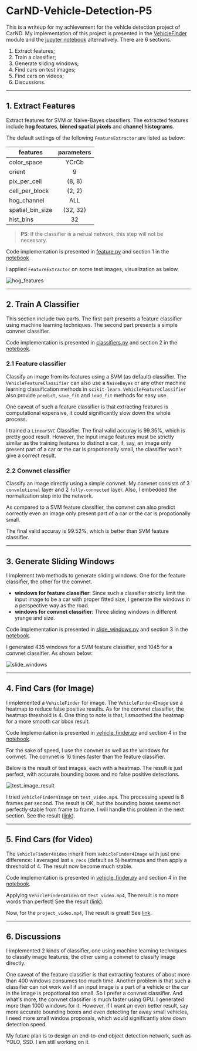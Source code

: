 # CarND-Vehicle-Detection-P5
This is a writeup for my achievement for the vehicle detection project of CarND. My implementation of this project is presented in the [VehicleFinder](VehicleFinder) module and the [jupyter notebook](CarND-Vehicle-Detection-P5.ipynb) alternatively. There are 6 sections. 

1. Extract features;
2. Train a classifier;
3. Generate sliding windows;
4. Find cars on test images;
5. Find cars on videos;
6. Discussions.

---
## 1. Extract Features

Extract features for SVM or Naive-Bayes classifiers. The extracted features include **hog features**, **binned spatial pixels** and **channel histograms**. 

The default settings of the following `FeatureExtractor` are listed as below:

| features      | parameters  |
| --------------- |:-----------:|
| color_space    |   YCrCb   |
| orient       |   9      |
| pix_per_cell   |  (8, 8)    |
| cell_per_block  |  (2, 2)    |
| hog_channel    |    ALL    |
| spatial_bin_size| (32, 32)   |
| hist_bins     |   32     |

>**PS**: If the classifier is a nerual network, this step will not be necessary.

 Code implementation is presented in [feature.py](VehicleFinder/feature.py) and section 1 in the [notebook](CarND-Vehicle-Detection-P5.ipynb)
 
 I applied `FeatureExtractor` on some test images, visualization as below.
 
 ![hog_features](output_images/hog_features.png)
 
---
## 2. Train A Classifier

This section include two parts. The first part presents a feature classifier using machine learning techniques. The second part presents a simple convnet classifier.

Code implementation is presented in [classifiers.py](VehicleFinder/classifiers.py) and section 2 in the [notebook](CarND-Vehicle-Detection-P5.ipynb).

### 2.1 Feature classifier

Classify an image from its features using a SVM (as default) classifier. The `VehicleFeatureClassifier` can also use a `NaiveBayes` or any other machine learning classification methods in `scikit-learn`. `VehicleFeatureClassifier` also provide `predict`, `save_fit` and `load_fit` methods for easy use. 

One caveat of such a feature classifier is that extracting features is computational expensive, it could significantly slow down the whole process.

I trained a `LinearSVC` Classifier. The final valid accuray is 99.35%, which is pretty good result. However, the input image features must be strictly similar as the training features to distinct a car, if, say, an image only present part of a car or the car is propotionally small, the classifier won't give a correct result.

### 2.2 Convnet classifier

Classify an image directly using a simple convnet. My convnet consists of 3 `convolutional` layer and 2 `fully-connected` layer. Also, I embedded the normalization step into the network.

As compared to a SVM feature classifier, the convnet can also predict correctly even an image only present part of a car or the car is propotionally small.

The final valid accuray is 99.52%, which is better than SVM feature classifier.

---
## 3. Generate Sliding Windows

I implement two methods to generate sliding windows. One for the feature classifier, the other for the convnet.

- **windows for feature classifier**: Since such a classifier strictly limit the input image to be a car with proper fitted size, I generate the windows in a perspective way as the road.
- **windows for convnet classifier**: Three sliding windows in different yrange and size.

Code implementation is presented in [slide_windows.py](VehicleFinder/slide_windows.py) and section 3 in the [notebook](CarND-Vehicle-Detection-P5.ipynb).

I generated 435 windows for a SVM feature classifier, and 1045 for a convnet classifier. As shown below:

![slide_windows](output_images/slide_windows.png)


---
## 4. Find Cars (for Image)

I implemented a `VehicleFinder` for image. The `VehicleFinder4Image` use a heatmap to reduce false positive results. As for the convnet classifier, the heatmap threshold is 4. One thing to note is that, I smoothed the heatmap for a more smooth car bbox result.

Code implementation is presented in [vehicle_finder.py](VehicleFinder/vehicle_finder.py) and section 4 in the [notebook](CarND-Vehicle-Detection-P5.ipynb).

For the sake of speed, I use the convnet as well as the windows for convnet. The convnet is 16 times faster than the feature classifier.

Below is the result of test images, each with a heatmap. The result is just perfect, with accurate bounding boxes and no false positive detections.

![test_image_result](output_images/test_images_result.png)

I tried `VehicleFinder4Image` on `test_video.mp4`. The processing speed is 8 frames per second. The result is OK, but the bounding boxes seems not perfectly stable from frame to frame. I will handle this problem in the next section. See the result ([link](test_video_out_0.mp4)).


---
## 5. Find Cars (for Video)

The `VehicleFinder4Video` inherit from `VehicleFinder4Image` with just one difference: I averaged last `n_recs` (default as 5) heatmaps and then apply a threshold of 4. The result now become much stable.

Code implementation is presented in [vehicle_finder.py](VehicleFinder/vehicle_finder.py) and section 4 in the [notebook](CarND-Vehicle-Detection-P5.ipynb).

Applying `VehicleFinder4Video` on `test_video.mp4`, The result is no more words than perfect! See the result ([link](test_video_out.mp4)).

Now, for the `project_video.mp4`, The result is great! See [link](project_video_out.mp4).

---
## 6. Discussions

I implemented 2 kinds of classifier, one using machine learning techniques to classify image features, the other using a convnet to classify image directly. 

One caveat of the feature classifier is that extracting features of about more than 400 windows consumes too much time. Another problem is that such a classifier can not work well if an input image is a part of a vehicle or the car in the image is propotional too small. So I prefer a convnet classifier. And what's more, the convnet classifier is much faster using GPU. I generated more than 1000 windows for it. However, if I want an even better result, say more accurate bounding boxes and even detecting far away small vehicles, I need more small window proposals, which would significantly slow down detection speed.

My future plan is to design an end-to-end object detection network, such as YOLO, SSD. I am still working on it.
